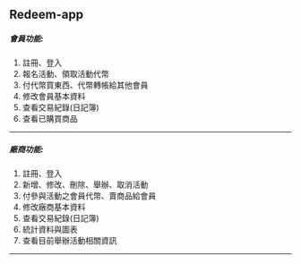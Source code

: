 ## Redeem-app

##### 會員功能:
1. 註冊、登入
2. 報名活動、領取活動代幣
3. 付代幣買東西、代幣轉帳給其他會員
4. 修改會員基本資料
5. 查看交易紀錄(日記簿)
6. 查看已購買商品

-----------

##### 廠商功能:
1. 註冊、登入
2. 新增、修改、刪除、舉辦、取消活動
3. 付參與活動之會員代幣、賣商品給會員
4. 修改廠商基本資料
5. 查看交易紀錄(日記簿)
6. 統計資料與圖表
7. 查看目前舉辦活動相關資訊

-----------
